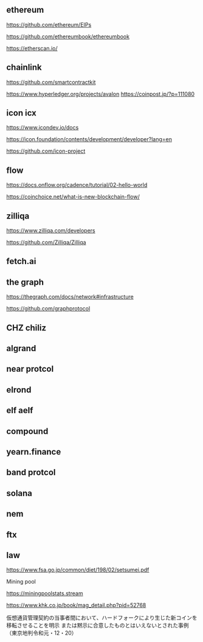 ## ethereum

https://github.com/ethereum/EIPs

https://github.com/ethereumbook/ethereumbook


https://etherscan.io/

## chainlink

https://github.com/smartcontractkit

https://www.hyperledger.org/projects/avalon
https://coinpost.jp/?p=111080

## icon icx

https://www.icondev.io/docs

https://icon.foundation/contents/development/developer?lang=en

https://github.com/icon-project


## flow

https://docs.onflow.org/cadence/tutorial/02-hello-world

https://coinchoice.net/what-is-new-blockchain-flow/

## zilliqa

https://www.zilliqa.com/developers

https://github.com/Zilliqa/Zilliqa


## fetch.ai

## the graph

https://thegraph.com/docs/network#infrastructure

https://github.com/graphprotocol



## CHZ chiliz

## algrand

## near protcol

## elrond

## elf aelf

## compound

## yearn.finance


## band protcol

## solana

## nem

## ftx





## law

https://www.fsa.go.jp/common/diet/198/02/setsumei.pdf


Mining pool

https://miningpoolstats.stream

https://www.khk.co.jp/book/mag_detail.php?pid=52768

仮想通貨管理契約の当事者間において、ハードフォークにより生じた新コインを移転させることを明示
     または黙示に合意したものとはいえないとされた事例
     （東京地判令和元・12・20）
